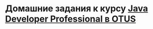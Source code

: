 # Домашние задания к курсу [Java Developer Professional в OTUS](https://otus.ru/lessons/java-professional/)
